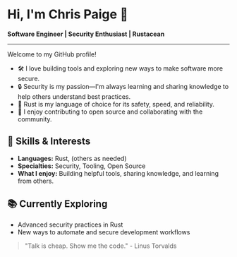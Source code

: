 # Hi, I'm Chris Paige 👋

**Software Engineer | Security Enthusiast | Rustacean**

---

Welcome to my GitHub profile!

- 🛠️ I love building tools and exploring new ways to make software more secure.
- 🔒 Security is my passion—I'm always learning and sharing knowledge to help others understand best practices.
- 🦀 Rust is my language of choice for its safety, speed, and reliability.
- 🤝 I enjoy contributing to open source and collaborating with the community.

## 🧰 Skills & Interests

- **Languages:** Rust, (others as needed)
- **Specialties:** Security, Tooling, Open Source
- **What I enjoy:** Building helpful tools, sharing knowledge, and learning from others.

## 📚 Currently Exploring

- Advanced security practices in Rust
- New ways to automate and secure development workflows

> "Talk is cheap. Show me the code." - Linus Torvalds
